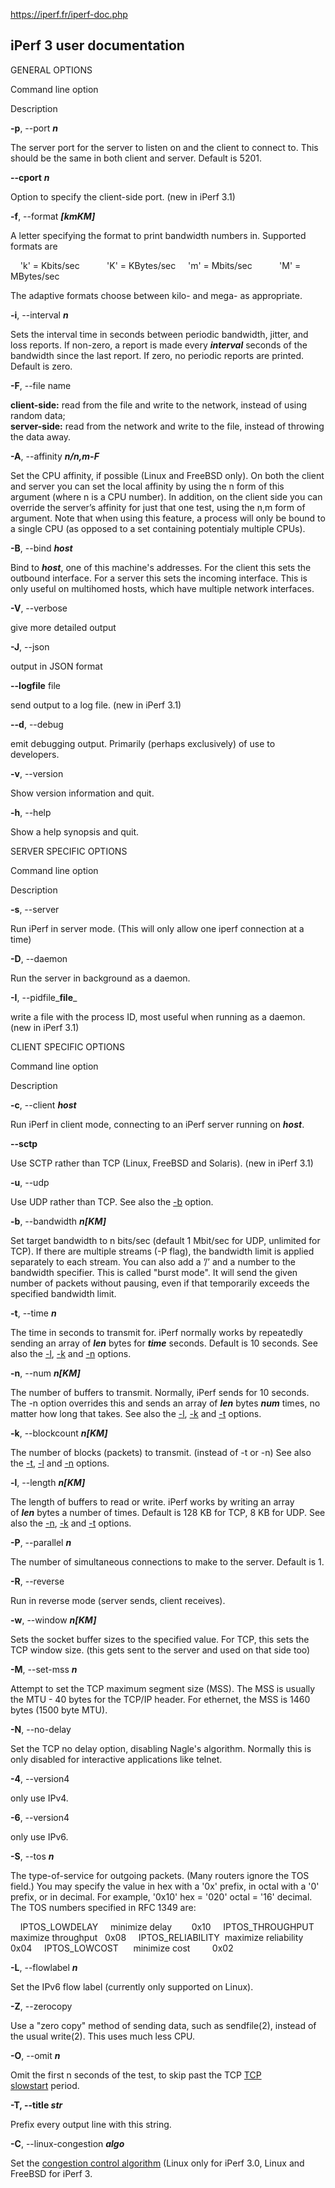 
https://iperf.fr/iperf-doc.php


## iPerf 3 user documentation

GENERAL OPTIONS

Command line option

Description

**-p**, --port _**n**_

The server port for the server to listen on and the client to connect to. This should be the same in both client and server. Default is 5201.

**--cport** _**n**_

Option to specify the client-side port. (new in iPerf 3.1)

**-f**, --format _**[kmKM]**_

A letter specifying the format to print bandwidth numbers in. Supported formats are 

    'k' = Kbits/sec           'K' = KBytes/sec
    'm' = Mbits/sec           'M' = MBytes/sec

The adaptive formats choose between kilo- and mega- as appropriate.

**-i**, --interval _**n**_

Sets the interval time in seconds between periodic bandwidth, jitter, and loss reports. If non-zero, a report is made every _**interval**_ seconds of the bandwidth since the last report. If zero, no periodic reports are printed. Default is zero.

**-F**, --file name

**client-side:** read from the file and write to the network, instead of using random data;  
**server-side:** read from the network and write to the file, instead of throwing the data away.

**-A**, --affinity _**n/n,m-F**_

Set the CPU affinity, if possible (Linux and FreeBSD only). On both the client and server you can set the local affinity by using the n form of this argument (where n is a CPU number). In addition, on the client side you can override the server’s affinity for just that one test, using the n,m form of argument. Note that when using this feature, a process will only be bound to a single CPU (as opposed to a set containing potentialy multiple CPUs).

**-B**, --bind _**host**_

Bind to _**host**_, one of this machine's addresses. For the client this sets the outbound interface. For a server this sets the incoming interface. This is only useful on multihomed hosts, which have multiple network interfaces.

**-V**, --verbose

give more detailed output

**-J**, --json

output in JSON format

**--logfile** file

send output to a log file. (new in iPerf 3.1)

**--d**, --debug

emit debugging output. Primarily (perhaps exclusively) of use to developers.

**-v**, --version

Show version information and quit.

**-h**, --help

Show a help synopsis and quit.

SERVER SPECIFIC OPTIONS

Command line option

Description

**-s**, --server

Run iPerf in server mode. (This will only allow one iperf connection at a time)

**-D**, --daemon

Run the server in background as a daemon.

**-I**, --pidfile_**file**_

write a file with the process ID, most useful when running as a daemon. (new in iPerf 3.1)

CLIENT SPECIFIC OPTIONS

Command line option

Description

**-c**, --client _**host**_

Run iPerf in client mode, connecting to an iPerf server running on _**host**_.

**--sctp**

Use SCTP rather than TCP (Linux, FreeBSD and Solaris). (new in iPerf 3.1)

**-u**, --udp

Use UDP rather than TCP. See also the [-b](https://iperf.fr/iperf-doc.php#3bandwidth) option.

**-b**, --bandwidth _**n[KM]**_

Set target bandwidth to n bits/sec (default 1 Mbit/sec for UDP, unlimited for TCP). If there are multiple streams (-P flag), the bandwidth limit is applied separately to each stream. You can also add a ’/’ and a number to the bandwidth specifier. This is called "burst mode". It will send the given number of packets without pausing, even if that temporarily exceeds the specified bandwidth limit.

**-t**, --time _**n**_

The time in seconds to transmit for. iPerf normally works by repeatedly sending an array of _**len**_ bytes for _**time**_ seconds. Default is 10 seconds. See also the [-l](https://iperf.fr/iperf-doc.php#3len), [-k](https://iperf.fr/iperf-doc.php#3blockcount) and [-n](https://iperf.fr/iperf-doc.php#3num) options.

**-n**, --num _**n[KM]**_

The number of buffers to transmit. Normally, iPerf sends for 10 seconds. The -n option overrides this and sends an array of _**len**_ bytes _**num**_ times, no matter how long that takes. See also the [-l](https://iperf.fr/iperf-doc.php#3len), [-k](https://iperf.fr/iperf-doc.php#3blockcount) and [-t](https://iperf.fr/iperf-doc.php#3time) options.

**-k**, --blockcount _**n[KM]**_

The number of blocks (packets) to transmit. (instead of -t or -n) See also the [-t](https://iperf.fr/iperf-doc.php#3time), [-l](https://iperf.fr/iperf-doc.php#3len) and [-n](https://iperf.fr/iperf-doc.php#3num) options.

**-l**, --length _**n[KM]**_

The length of buffers to read or write. iPerf works by writing an array of _**len**_ bytes a number of times. Default is 128 KB for TCP, 8 KB for UDP. See also the [-n](https://iperf.fr/iperf-doc.php#3num), [-k](https://iperf.fr/iperf-doc.php#3blockcount) and [-t](https://iperf.fr/iperf-doc.php#3time) options.

**-P**, --parallel _**n**_

The number of simultaneous connections to make to the server. Default is 1.

**-R**, --reverse

Run in reverse mode (server sends, client receives).

**-w**, --window _**n[KM]**_

Sets the socket buffer sizes to the specified value. For TCP, this sets the TCP window size. (this gets sent to the server and used on that side too)

**-M**, --set-mss _**n**_

Attempt to set the TCP maximum segment size (MSS). The MSS is usually the MTU - 40 bytes for the TCP/IP header. For ethernet, the MSS is 1460 bytes (1500 byte MTU).

**-N**, --no-delay

Set the TCP no delay option, disabling Nagle's algorithm. Normally this is only disabled for interactive applications like telnet.

**-4**, --version4

only use IPv4.

**-6**, --version4

only use IPv6.

**-S**, --tos _**n**_

The type-of-service for outgoing packets. (Many routers ignore the TOS field.) You may specify the value in hex with a '0x' prefix, in octal with a '0' prefix, or in decimal. For example, '0x10' hex = '020' octal = '16' decimal. The TOS numbers specified in RFC 1349 are: 

    IPTOS_LOWDELAY     minimize delay        0x10
    IPTOS_THROUGHPUT   maximize throughput   0x08
    IPTOS_RELIABILITY  maximize reliability  0x04
    IPTOS_LOWCOST      minimize cost         0x02

**-L**, --flowlabel _**n**_

Set the IPv6 flow label (currently only supported on Linux).

**-Z**, --zerocopy

Use a "zero copy" method of sending data, such as sendfile(2), instead of the usual write(2). This uses much less CPU.

**-O**, --omit _**n**_

Omit the first n seconds of the test, to skip past the TCP [TCP slowstart](https://en.wikipedia.org/wiki/Slow-start) period.

**-T, --title _**str**_**

Prefix every output line with this string.

**-C**, --linux-congestion _**algo**_

Set the [congestion control algorithm](https://en.wikipedia.org/wiki/TCP_congestion-avoidance_algorithm) (Linux only for iPerf 3.0, Linux and FreeBSD for iPerf 3.